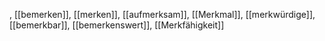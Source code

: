 , [[bemerken]], [[merken]], [[aufmerksam]], [[Merkmal]], [[merkwürdige]], [[bemerkbar]], [[bemerkenswert]], [[Merkfähigkeit]]